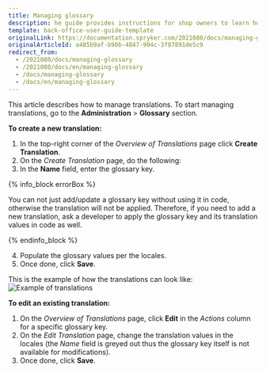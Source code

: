 ```yaml
---
title: Managing glossary
description: he guide provides instructions for shop owners to learn how to create and handle information in different languages in the Back Office.
template: back-office-user-guide-template
originalLink: https://documentation.spryker.com/2021080/docs/managing-glossary
originalArticleId: a485b9af-b90b-4847-904c-3f87891de5c9
redirect_from:
  - /2021080/docs/managing-glossary
  - /2021080/docs/en/managing-glossary
  - /docs/managing-glossary
  - /docs/en/managing-glossary
---
```


This article describes how to manage translations.
To start managing translations, go to the **Administration** > **Glossary** section.

**To create a new translation:**

1. In the top-right corner of the *Overview of Translations* page click **Create Translation**.
2. On the *Create Translation* page, do the following:
3. In the **Name** field, enter the glossary key.

{% info_block errorBox %}

You can not just add/update a glossary key without using it in code, otherwise the translation will not be applied. Therefore, if you need to add a new translation, ask a developer to apply the glossary key and its translation values in code as well.

{% endinfo_block %}

4. Populate the glossary values per the locales.
5. Once done, click **Save**.

This is the example of how the translations can look like:
![Example of translations](https://spryker.s3.eu-central-1.amazonaws.com/docs/User+Guides/Back+Office+User+Guides/Glossary/Managing+Glossary/managing-glossary.png)

**To edit an existing translation:**

1. On the *Overview of Translations* page, click **Edit** in the _Actions_ column for a specific glossary key.
2. On the *Edit Translation* page, change the translation values in the locales (the *Name* field is greyed out thus the glossary key itself is not available for modifications).
3. Once done, click **Save**.
